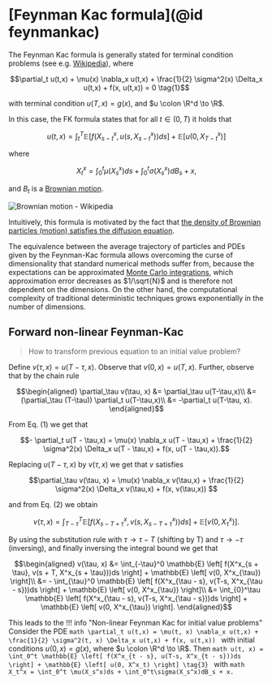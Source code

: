 # [Feynman Kac formula](@id feynmankac)

The Feynman Kac formula is generally stated for terminal condition problems (see e.g. [Wikipedia](https://en.wikipedia.org/wiki/Feynman–Kac_formula)), where
```math
\partial_t u(t,x) + \mu(x) \nabla_x u(t,x) + \frac{1}{2} \sigma^2(x) \Delta_x u(t,x) + f(x, u(t,x))  = 0 \tag{1}
```
with terminal condition $u(T, x) = g(x)$, and $u \colon \R^d \to \R$. 

In this case, the FK formula states that for all $t \in (0,T)$ it holds that

```math
u(t, x) = \int_t^T \mathbb{E} \left[ f(X^x_{s-t}, u(s, X^x_{s-t}))ds \right] + \mathbb{E} \left[ u(0, X^x_{T-t}) \right] \tag{2}
```
where 
```math
X_t^x = \int_0^t \mu(X_s^x)ds + \int_0^t\sigma(X_s^x)dB_s + x,
```
and $B_t$ is a [Brownian motion](https://en.wikipedia.org/wiki/Wiener_process).

![Brownian motion - Wikipedia](https://upload.wikimedia.org/wikipedia/commons/f/f8/Wiener_process_3d.png)

Intuitively, this formula is motivated by the fact that [the density of Brownian particles (motion) satisfies the diffusion equation](https://en.wikipedia.org/wiki/Brownian_motion#Einstein's_theory).


The equivalence between the average trajectory of particles and PDEs given by the Feynman-Kac formula allows overcoming the curse of dimensionality that standard numerical methods suffer from, because the expectations can be approximated [Monte Carlo integrations](https://en.wikipedia.org/wiki/Monte_Carlo_integration), which approximation error decreases as $1/\sqrt{N}$ and is therefore not dependent on the dimensions. On the other hand, the computational complexity of traditional deterministic techniques grows exponentially in the number of dimensions. 

## Forward non-linear Feynman-Kac
> How to transform previous equation to an initial value problem?

Define $v(\tau, x) = u(T-\tau, x)$. Observe that $v(0,x) = u(T,x)$. Further, observe that by the chain rule
```math
\begin{aligned}
\partial_\tau v(\tau, x) &= \partial_\tau u(T-\tau,x)\\
                        &= (\partial_\tau (T-\tau)) \partial_t u(T-\tau,x)\\
                        &= -\partial_t u(T-\tau, x).
\end{aligned}
```

From Eq. (1) we get that 
```math
- \partial_t u(T - \tau,x) = \mu(x) \nabla_x u(T - \tau,x) + \frac{1}{2} \sigma^2(x) \Delta_x u(T - \tau,x) + f(x, u(T - \tau,x)).
```
Replacing  $u(T-\tau, x)$ by $v(\tau, x)$ we get that $v$ satisfies
```math
\partial_\tau v(\tau, x) = \mu(x) \nabla_x v(\tau,x) + \frac{1}{2} \sigma^2(x) \Delta_x v(\tau,x) + f(x, v(\tau,x)) 
```
and from Eq. (2) we obtain

```math
v(\tau, x) = \int_{T-\tau}^T \mathbb{E} \left[ f(X^x_{s- T + \tau}, v(s, X^x_{s-T + \tau}))ds \right] + \mathbb{E} \left[ v(0, X^x_{\tau}) \right].
```
By using the substitution rule with $\tau \to \tau -T$ (shifting by T) and $\tau \to - \tau$ (inversing), and finally inversing the integral bound we get that 
```math
\begin{aligned}
v(\tau, x) &= \int_{-\tau}^0 \mathbb{E} \left[ f(X^x_{s + \tau}, v(s + T, X^x_{s + \tau}))ds \right] + \mathbb{E} \left[ v(0, X^x_{\tau}) \right]\\
            &= - \int_{\tau}^0 \mathbb{E} \left[ f(X^x_{\tau - s}, v(T-s, X^x_{\tau - s}))ds \right] + \mathbb{E} \left[ v(0, X^x_{\tau}) \right]\\
            &= \int_{0}^\tau \mathbb{E} \left[ f(X^x_{\tau - s}, v(T-s, X^x_{\tau - s}))ds \right] + \mathbb{E} \left[ v(0, X^x_{\tau}) \right].
\end{aligned}
```

This leads to the 
!!! info "Non-linear Feynman Kac for initial value problems"
    Consider the PDE
    ```math
    \partial_t u(t,x) = \mu(t, x) \nabla_x u(t,x) + \frac{1}{2} \sigma^2(t, x) \Delta_x u(t,x) + f(x, u(t,x))
    ```
    with initial conditions $u(0, x) = g(x)$, where $u \colon \R^d \to \R$. 
    Then
    ```math
    u(t, x) = \int_0^t \mathbb{E} \left[ f(X^x_{t - s}, u(T-s, X^x_{t - s}))ds \right] + \mathbb{E} \left[ u(0, X^x_t) \right] \tag{3}
    ```
    with 
    ```math
    X_t^x = \int_0^t \mu(X_s^x)ds + \int_0^t\sigma(X_s^x)dB_s + x.
    ```